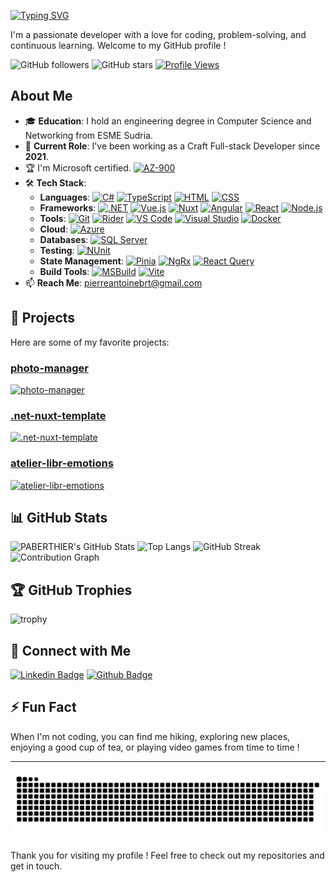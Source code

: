 [![Typing SVG](https://readme-typing-svg.demolab.com?font=Fira+Code&size=25&duration=2500&pause=1000&color=C51DBCB6&vCenter=true&width=250&height=40&lines=Hello%2C+World+%F0%9F%91%8B%F0%9F%8F%BB;I'm+PABERTHIER)](https://git.io/typing-svg)

I'm a passionate developer with a love for coding, problem-solving, and continuous learning.
Welcome to my GitHub profile !

![GitHub followers](https://img.shields.io/github/followers/PABERTHIER?style=social)
![GitHub stars](https://img.shields.io/github/stars/PABERTHIER?style=social)
[![Profile Views](https://komarev.com/ghpvc/?username=PABERTHIER&color=A9378D&base=155&abbreviated=true)](https://komarev.com/sources/github-profile-views-counter)

## About Me

- 🎓 **Education**: I hold an engineering degree in Computer Science and Networking from ESME Sudria.
- 💼 **Current Role**: I've been working as a Craft Full-stack Developer since **2021**.
- 🏆 I'm Microsoft certified. [![AZ-900](https://img.shields.io/badge/-AZ--900-0078D4?style=flat&logo=microsoft-azure&logoColor=white)](https://learn.microsoft.com/en-us/training/courses/az-900t00)
- 🛠️ **Tech Stack**:
  - **Languages**: [![C#](https://img.shields.io/badge/-C%23-239120?style=flat&logo=c-sharp&logoColor=white)](https://docs.microsoft.com/en-us/dotnet/csharp/) [![TypeScript](https://img.shields.io/badge/-TypeScript-3178C6?style=flat&logo=typescript&logoColor=white)](https://www.typescriptlang.org/) [![HTML](https://img.shields.io/badge/-HTML5-E34F26?style=flat&logo=html5&logoColor=white)](https://developer.mozilla.org/en-US/docs/Web/HTML) [![CSS](https://img.shields.io/badge/-CSS3-1572B6?style=flat&logo=css3&logoColor=white)](https://developer.mozilla.org/en-US/docs/Web/CSS)
  - **Frameworks**: [![.NET](https://img.shields.io/badge/-.NET-512BD4?style=flat&logo=dot-net&logoColor=white)](https://dotnet.microsoft.com/) [![Vue.js](https://img.shields.io/badge/-Vue.js-4FC08D?style=flat&logo=vue.js&logoColor=white)](https://vuejs.org/) [![Nuxt](https://img.shields.io/badge/-Nuxt.js-00C58E?style=flat&logo=nuxt.js&logoColor=white)](https://nuxt.com/) [![Angular](https://img.shields.io/badge/-Angular-DD0031?style=flat&logo=angular&logoColor=white)](https://angular.io/) [![React](https://img.shields.io/badge/-React-61DAFB?style=flat&logo=react&logoColor=black)](https://reactjs.org/) [![Node.js](https://img.shields.io/badge/-Node.js-339933?style=flat&logo=node.js&logoColor=white)](https://nodejs.org/)
  - **Tools**: [![Git](https://img.shields.io/badge/-Git-F05032?style=flat&logo=git&logoColor=white)](https://git-scm.com/) [![Rider](https://img.shields.io/badge/-Rider-000000?style=flat&logo=jetbrains&logoColor=white)](https://www.jetbrains.com/rider/) [![VS Code](https://img.shields.io/badge/-VS%20Code-007ACC?style=flat&logo=visual-studio-code&logoColor=white)](https://code.visualstudio.com/) [![Visual Studio](https://img.shields.io/badge/-Visual%20Studio-5C2D91?style=flat&logo=visual-studio&logoColor=white)](https://visualstudio.microsoft.com/) [![Docker](https://img.shields.io/badge/-Docker-2496ED?style=flat&logo=docker&logoColor=white)](https://www.docker.com/)
  - **Cloud**: [![Azure](https://img.shields.io/badge/-Azure-0078D4?style=flat&logo=microsoft-azure&logoColor=white)](https://azure.microsoft.com/)
  - **Databases**: [![SQL Server](https://img.shields.io/badge/-SQL%20Server-CC2927?style=flat&logo=microsoft-sql-server&logoColor=white)](https://www.microsoft.com/en-us/sql-server)
  - **Testing**: [![NUnit](https://img.shields.io/badge/-NUnit-2D9B4A?style=flat&logo=nunit&logoColor=white)](https://nunit.org/)
  - **State Management**: [![Pinia](https://img.shields.io/badge/-Pinia-FADA5E?style=flat&logo=pinia&logoColor=black)](https://pinia.vuejs.org/) [![NgRx](https://img.shields.io/badge/-NgRx-B7178C?style=flat&logo=ngrx&logoColor=white)](https://ngrx.io/) [![React Query](https://img.shields.io/badge/-React%20Query-FF4154?style=flat&logo=reactquery&logoColor=white)](https://tanstack.com/query/latest)
  - **Build Tools**: [![MSBuild](https://img.shields.io/badge/-MSBuild-0078D4?style=flat&logo=visualstudio&logoColor=white)](https://learn.microsoft.com/en-us/visualstudio/msbuild/msbuild?view=vs-2022) [![Vite](https://img.shields.io/badge/-Vite-646CFF?style=flat&logo=vite&logoColor=white)](https://vitejs.dev/)
- 📫 **Reach Me**: <pierreantoinebrt@gmail.com>

## 🚀 Projects

Here are some of my favorite projects:

### [photo-manager](https://github.com/PABERTHIER/photo-manager)

[![photo-manager](https://github-readme-stats.vercel.app/api/pin/?username=PABERTHIER&repo=photo-manager)](https://github.com/PABERTHIER/photo-manager)

### [.net-nuxt-template](https://github.com/PABERTHIER/.net-nuxt-template)

[![.net-nuxt-template](https://github-readme-stats.vercel.app/api/pin/?username=PABERTHIER&repo=.net-nuxt-template)](https://github.com/PABERTHIER/.net-nuxt-template)

### [atelier-libr-emotions](https://github.com/PABERTHIER/atelier-libr-emotions)

[![atelier-libr-emotions](https://github-readme-stats.vercel.app/api/pin/?username=PABERTHIER&repo=atelier-libr-emotions)](https://github.com/PABERTHIER/atelier-libr-emotions)

## 📊 GitHub Stats

![PABERTHIER's GitHub Stats](https://github-readme-stats.vercel.app/api?username=PABERTHIER&show_icons=true&hide_border=true)
![Top Langs](https://github-readme-stats.vercel.app/api/top-langs/?username=PABERTHIER&layout=compact)
![GitHub Streak](https://streak-stats.demolab.com/?user=PABERTHIER&hide_border=true)
![Contribution Graph](https://github-readme-activity-graph.vercel.app/graph/?username=PABERTHIER&bg_color=FFFFFF&color=F85D7F&line=F85D7F&point=000000&hide_border=true)

## 🏆 GitHub Trophies

![trophy](https://github-profile-trophy.vercel.app/?username=PABERTHIER)

## :link: Connect with Me

[![Linkedin Badge](https://img.shields.io/badge/-LinkedIn-blue?style=flat-square&logo=Linkedin&logoColor=white&link=https://www.linkedin.com/in/pierre-antoine-berthier/)](https://www.linkedin.com/in/pierre-antoine-berthier/)
[![Github Badge](https://img.shields.io/badge/-Github-000?style=flat-square&logo=Github&logoColor=white&link=https://github.com/PABERTHIER)](https://github.com/PABERTHIER)

## ⚡ Fun Fact

When I'm not coding, you can find me hiking, exploring new places, enjoying a good cup of tea, or playing video games from time to time !

---

![Snake animation](https://github.com/PABERTHIER/PABERTHIER/blob/output/github-contribution-grid-snake.svg)

Thank you for visiting my profile ! Feel free to check out my repositories and get in touch.
